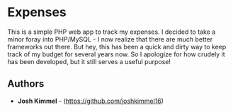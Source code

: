 # Expenses

This is a simple PHP web app to track my expenses. I decided to take a minor foray into PHP/MySQL - I now realize that there are much better frameworks out there. But hey, this has been a quick and dirty way to keep track of my budget for several years now. So I apologize for how crudely it has been developed, but it still serves a useful purpose!

## Authors

* **Josh Kimmel** - (https://github.com/joshkimmel16)